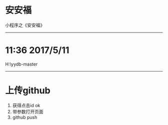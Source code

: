 # 安安福
小程序之《安安福》

---
# 11:36 2017/5/11

H:\yydb-master

---
# 上传github
1. 获得点击id ok
2. 带参数打开页面
3. github push